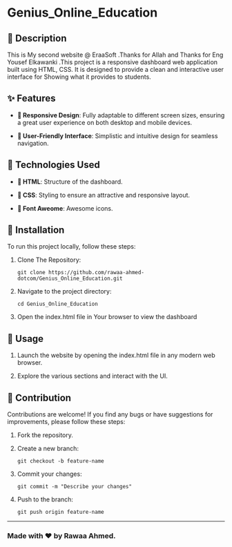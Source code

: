 # Genius_Online_Education


## &#128221; Description 

This is My second website @ EraaSoft .Thanks for Allah and Thanks for Eng Yousef Elkawanki .This project is a responsive dashboard web application built using HTML, CSS. It is designed to provide a clean and interactive user interface for Showing what it provides to students.


## 	&#10024; Features
  
- **&#128241; Responsive Design**: Fully adaptable to different screen sizes, ensuring a great user experience on both desktop and mobile devices.
  
- **&#129303; User-Friendly Interface**: Simplistic and intuitive design for seamless navigation.


## &#128640; Technologies Used

- **&#128204; HTML**: Structure of the dashboard.
  
- **&#128204; CSS**: Styling to ensure an attractive and responsive layout.
  
- **&#128204; Font Aweome**: Awesome icons.


## &#128206; Installation 

To run this project locally, follow these steps:
1. Clone The Repository:

   ```
   git clone https://github.com/rawaa-ahmed-dotcom/Genius_Online_Education.git
   ```
   
3. Navigate to the project directory:
   
   ```
   cd Genius_Online_Education
   ```
   
3. Open the index.html file in Your browser to view the dashboard


## &#128681; Usage

1. Launch the website by opening the index.html file in any modern web browser.
   
3. Explore the various sections  and interact with the UI.


## &#129513; Contribution

Contributions are welcome! If you find any bugs or have suggestions for improvements, please follow these steps:

1. Fork the repository.
   
3. Create a new branch:
   
   ```
   git checkout -b feature-name
   ```
5. Commit your changes:
   
   ```
   git commit -m "Describe your changes"
   ```
   
4. Push to the branch:
   
   ```
   git push origin feature-name
   ```


<hr>

### Made with ❤️ by Rawaa Ahmed.
   
    
